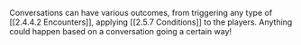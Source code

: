 Conversations can have various outcomes, from triggering any type of [[2.4.4.2 Encounters]], applying [[2.5.7 Conditions]] to the players. 
Anything could happen based on a conversation going a certain way!